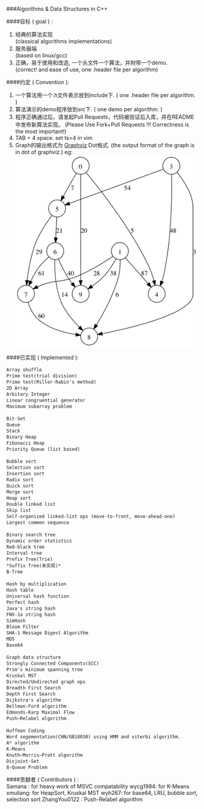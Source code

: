 ###Algorithms & Data Structures in C++

####目标 ( goal ) :

   1. 经典的算法实现      
      (classical algorithms implementations)      
   2. 服务器端       
      (based on linux/gcc)       
   3. 正确，易于使用和改造, 一个头文件一个算法，并附带一个demo.       
      (correct! and ease of use, one .header file per algorithm)        

####约定 ( Convention ):

   1.  一个算法用一个.h文件表示放到include下. ( one .header file per algorithm. )
   2.  算法演示的demo程序放到src下.  ( one demo per algorithm.  )
   3.  程序正确通过后，请发起Pull Requests，代码被验证后入库，并在README中发布新算法实现。
       (Please Use Fork+Pull Requests !!! Correctness is the most important!)
   4.  TAB = 4 space.  set ts=4 in vim
   5.  Graph的输出格式为 [Graphviz](http://www.graphviz.org/) Dot格式.
   	(the output format of the graph is in dot of graphviz.)
   	eg:
   	![demograph](demo_graph.png)

####已实现 ( Implemented ):

    Array shuffle
    Prime test(trial division)
    Prime test(Miller-Rabin's method)
    2D Array
    Arbitary Integer
    Linear congruential generator
    Maximum subarray problem

    Bit-Set
    Queue
    Stack
    Binary Heap
	Fibonacci Heap
    Priority Queue (list based)

	Bubble sort
	Selection sort
    Insertion sort
    Radix sort
    Quick sort
    Merge sort
    Heap sort
    Double linked list
    Skip list
    Self-organized linked-list ops (move-to-front, move-ahead-one)
    Largest common sequence

    Binary search tree
    Dynamic order statistics
    Red-black tree
    Interval tree
    Prefix Tree(Trie)
    *Suffix Tree(未实现)*
    B-Tree

    Hash by multiplication
    Hash table
    Universal hash function
    Perfect hash
    Java's string hash
    FNV-1a string hash
    SimHash
    Bloom Filter
    SHA-1 Message Digest Algorithm
    MD5
    Base64

    Graph data structure
	Strongly Connected Components(SCC)
    Prim's minimum spanning tree
    Kruskal MST
    Directed/Undirected graph ops
    Breadth First Search
    Depth First Search
    Dijkstra's algorithm
    Bellman-Ford algorithm
    Edmonds-Karp Maximal Flow
    Push–Relabel algorithm

    Huffman Coding
    Word segementation(CHN/GB18030) using HMM and viterbi algorithm.
    A* algorithm
    K-Means
    Knuth–Morris–Pratt algorithm
    Disjoint-Set
	8-Queue Problem

####贡献者 ( Contributors ) :  
    Samana :  for heavy work of MSVC compatability
    wycg1984: for K-Means
    xmuliang: for HeapSort, Kruskal MST
    wyh267: for base64, LRU, bubble sort, selection sort
    ZhangYou0122 : Push-Relabel algorithm
